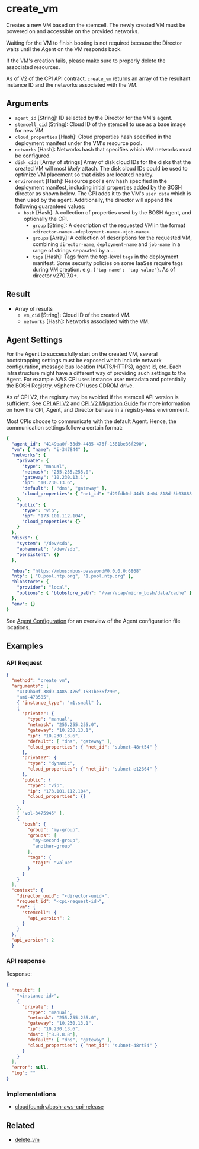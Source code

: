 # create_vm

Creates a new VM based on the stemcell. The newly created VM must be powered on and accessible on the provided networks.

Waiting for the VM to finish booting is not required because the Director waits until the Agent on the VM responds back.

If the VM's creation fails, please make sure to properly delete the associated resources.

As of V2 of the CPI API contract, `create_vm` returns an array of the resultant instance ID and the networks associated with the VM.


## Arguments

 * `agent_id` [String]: ID selected by the Director for the VM's agent.
 * `stemcell_cid` [String]: Cloud ID of the stemcell to use as a base image for new VM.
 * `cloud_properties` [Hash]: Cloud properties hash specified in the deployment manifest under the VM's resource pool.
 * `networks` [Hash]: Networks hash that specifies which VM networks must be configured.
 * `disk_cids` [Array of strings] Array of disk cloud IDs for the disks that the created VM will most _likely_ attach. The disk cloud IDs could be used to optimize VM placement so that disks are located nearby.
 * `environment` [Hash]: Resource pool's env hash specified in the deployment manifest, including initial properties added by the BOSH director as shown below. The CPI adds it to the VM's `user data` which is then used by the agent. Additionally, the director will append the following guaranteed values:
     * `bosh` [Hash]: A collection of properties used by the BOSH Agent, and optionally the CPI.
         * `group` [String]: A description of the requested VM in the format `<director-name>-<deployment-name>-<job-name>`.
         * `groups` [Array]: A collection of descriptions for the requested VM, combining `director-name`, `deployment-name` and `job-name` in a range of strings separated by a `-`.
         * `tags` [Hash]: Tags from the top-level `tags` in the deployment manifest. Some security policies on some IaaSes require tags during VM creation. e.g. `{'tag-name': 'tag-value'}`. As of director v270.7.0+.


## Result

* Array of results
   * `vm_cid` [String]: Cloud ID of the created VM.
   * `networks` [Hash]: Networks associated with the VM.

## Agent Settings

For the Agent to successfully start on the created VM, several bootstrapping settings must be exposed which include network configuration, message bus location (NATS/HTTPS), agent id, etc. Each infrastructure might have a different way of providing such settings to the Agent. For example AWS CPI uses instance user metadata and potentially the BOSH Registry. vSphere CPI uses CDROM drive.

As of CPI V2, the registry may be avoided if the stemcell API version is sufficient. See [CPI API V2](../cpi-api-v2.md) and [CPI V2 Migration Guide](../cpi-api-v2-migration-guide.md) for more information on how the CPI, Agent, and Director behave in a registry-less environment.

Most CPIs choose to communicate with the default Agent. Hence, the communication settings follow a certain format:

```yaml
{
  "agent_id": "4149ba0f-38d9-4485-476f-1581be36f290",
  "vm": { "name": "i-347844" },
  "networks": {
    "private": {
      "type": "manual",
      "netmask": "255.255.255.0",
      "gateway": "10.230.13.1",
      "ip": "10.230.13.6",
      "default": [ "dns", "gateway" ],
      "cloud_properties": { "net_id": "d29fdb0d-44d8-4e04-818d-5b03888f8eaa" }
    },
    "public": {
      "type": "vip",
      "ip": "173.101.112.104",
      "cloud_properties": {}
    }
  },
  "disks": {
    "system": "/dev/sda",
    "ephemeral": "/dev/sdb",
    "persistent": {}
  },

  "mbus": "https://mbus:mbus-password@0.0.0.0:6868"
  "ntp": [ "0.pool.ntp.org", "1.pool.ntp.org" ],
  "blobstore": {
    "provider": "local",
    "options": { "blobstore_path": "/var/vcap/micro_bosh/data/cache" }
  },
  "env": {}
}
```

See [Agent Configuration](../vm-config.md#agent) for an overview of the Agent configuration file locations.


## Examples


### API Request

```json
{
  "method": "create_vm",
  "arguments": [
    "4149ba0f-38d9-4485-476f-1581be36f290",
    "ami-478585",
    { "instance_type": "m1.small" },
    {
      "private": {
        "type": "manual",
        "netmask": "255.255.255.0",
        "gateway": "10.230.13.1",
        "ip": "10.230.13.6",
        "default": [ "dns", "gateway" ],
        "cloud_properties": { "net_id": "subnet-48rt54" }
      },
      "private2": {
        "type": "dynamic",
        "cloud_properties": { "net_id": "subnet-e12364" }
      },
      "public": {
        "type": "vip",
        "ip": "173.101.112.104",
        "cloud_properties": {}
      }
    },
    [ "vol-3475945" ],
    {
      "bosh": {
        "group": "my-group",
        "groups": [
          "my-second-group",
          "another-group"
        ],
        "tags": {
          "tag1": "value"
        }
      }
    }
  ],
  "context": {
    "director_uuid": "<director-uuid>",
    "request_id": "<cpi-request-id>",
    "vm": {
      "stemcell": {
        "api_version": 2
      }
    }
  },
  "api_version": 2
  }
```

### API response

Response:

```json
{
  "result": [
    "<instance-id>",
    {
      "private": {
        "type": "manual",
        "netmask": "255.255.255.0",
        "gateway": "10.230.13.1",
        "ip": "10.230.13.6",
        "dns": ["8.8.8.8"],
        "default": [ "dns", "gateway" ],
        "cloud_properties": { "net_id": "subnet-48rt54" }
      }
    }
  ],
  "error": null,
  "log": ""
}
```

### Implementations

 * [cloudfoundry/bosh-aws-cpi-release](https://github.com/cloudfoundry/bosh-aws-cpi-release/blob/00e11f480847a4e88533f1e95b7c626a213d780b/src/bosh_aws_cpi/lib/cloud/aws/cloud_v2.rb#L41)


## Related

 * [delete_vm](delete-vm.md)
